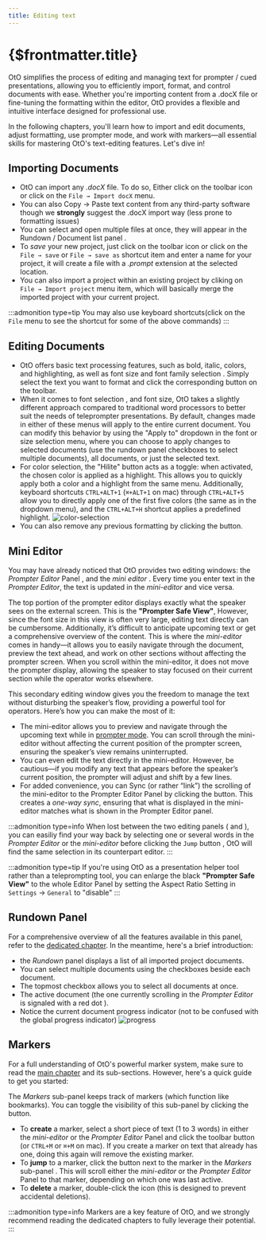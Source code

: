 ```yaml
---
title: Editing text
---
```

# {$frontmatter.title}

OtO simplifies the process of editing and managing text for prompter / cued presentations, allowing you to efficiently import, format, and control documents with ease. Whether you're importing content from a .docX file or fine-tuning the formatting within the editor, OtO provides a flexible and intuitive interface designed for professional use.

In the following chapters, you'll learn how to import and edit documents, adjust formatting, use prompter mode, and work with markers—all essential skills for mastering OtO's text-editing features. Let's dive in!

## Importing Documents

- OtO can import any _.docX_ file. To do so, Either click on the <Icon d="importWord" /> toolbar icon or click on the `File → Import docX` menu.
- You can also Copy → Paste text content from any third-party software though we **strongly** suggest the .docX import way (less prone to formatting issues)
- You can select and open multiple files at once, they will appear in the Rundown&nbsp;/&nbsp;Document list panel <Number n="3"/>.
- To _save_ your new project, just click on the <Icon d="save" /> toolbar icon or click on the `File → save` or `File → save as` shortcut item and enter a name for your project, it will create a file with a _.prompt_ extension at the selected location.
- You can also import a project within an existing project by cliking on `File → Import project` menu item, which will basically merge the imported project with your current project.

:::admonition type=tip
You may also use keyboard shortcuts(click on the `File` menu to see the shortcut for some of the above commands)
:::

## Editing Documents

- OtO offers basic text processing features, such as <Icon d="bold" /> bold, <Icon d="italics" /> italic, <Icon d="fontColor" /> colors, and <Icon d="hilite" /> highlighting, as well as font size <Icon d="fontSize" /> and font family selection <Icon d="fontFamily" />.
Simply select the text you want to format and click the corresponding button on the toolbar.
- When it comes to font selection <Icon d="fontFamily" />, and font size<Icon d="fontSize" />, OtO takes a slightly different approach compared to traditional word processors to better suit the needs of teleprompter presentations. By default, changes made in either of these menus will apply to the entire current document. You can modify this behavior by using the "Apply to" dropdown in the font or size selection menu, where you can choose to apply changes to selected documents (use the rundown <Number n="3b" /> panel checkboxes to select multiple documents), all documents, or just the selected text.
- For color selection, the "Hilite" button acts as a toggle: when activated, the chosen color is applied as a highlight. This allows you to quickly apply both a color and a highlight from the same menu. Additionally, keyboard shortcuts `CTRL+ALT+1` (`⌘+ALT+1` on mac) through `CTRL+ALT+5` allow you to directly apply one of the first five colors (the same as in the dropdown menu), and the `CTRL+ALT+H` shortcut applies a predefined highlight.
  ![color-selection](/color-selection.jpg)
- You can also remove any previous formatting by clicking the <Icon d="clearFormat"/> button.


## Mini Editor <Number n="4" />

You may have already noticed that OtO provides two editing windows:  the _Prompter Editor_ Panel <Number n="2" />, and the _mini editor_ <Number n="4" />. Every time you enter text in the _Prompter Editor_, the text is updated in the _mini-editor_ and vice versa.

The top portion of the prompter editor displays exactly what the speaker sees on the external screen. This is the **"Prompter Safe View"**,
However, since the font size in this view is often very large, editing text directly can be cumbersome. Additionally, it’s difficult to anticipate upcoming text or get a comprehensive overview of the content.
This is where the _mini-editor_<Number n="2" /> comes in handy—it allows you to easily navigate through the document, preview the text ahead, and work on other sections without affecting the prompter screen. When you scroll within the mini-editor, it does not move the prompter display, allowing the speaker to stay focused on their current section while the operator works elsewhere.

This secondary editing window gives you the freedom to manage the text without disturbing the speaker’s flow, providing a powerful tool for operators. Here’s how you can make the most of it:

- The mini-editor allows you to preview and navigate through the upcoming text while in [prompter mode](/docs/oto-basics/prompting). You can scroll through the mini-editor without affecting the current position of the prompter screen, ensuring the speaker’s view remains uninterrupted.
- You can even edit the text directly in the mini-editor. However, be cautious—if you modify any text that appears before the speaker’s current position, the prompter will adjust and shift by a few lines.
- For added convenience, you can Sync (or rather “link”) the scrolling of the mini-editor to the Prompter Editor Panel by clicking the <TextIcon text="Sync" icon="sync" /> button. This creates a *one-way sync*, ensuring that what is displayed in the mini-editor matches what is shown in the Prompter Editor panel.
  
:::admonition type=info
When lost between the two editing panels ( <Number n="2"/> and  <Number n="4"/> ), you can easiliy find your way back by selecting one or several words in the _Prompter Editor_ or the _mini-editor_ before clicking the `Jump` button <Number n="7"/>, OtO will find the same selection in its counterpart editor.
:::

:::admonition type=tip
If you're using OtO as a presentation helper tool rather than a teleprompting tool, you can enlarge the black **"Prompter Safe View"** to the whole Editor Panel by setting the Aspect Ratio Setting in `Settings` → `General` to "disable"
:::

## Rundown Panel <Number n="3"/>
For a comprehensive overview of all the features available in this panel, refer to the [dedicated chapter](/docs/oto-basics/rundown). In the meantime, here's a brief introduction: 
- the _Rundown_ panel displays a list of all imported project documents.
- You can select multiple documents using the checkboxes <Number n="3b" /> beside each document. 
- The topmost checkbox allows you to select all documents at once.
- The active document (the one currently scrolling in the _Prompter Editor_ is signaled with a red dot <Round/>).
- Notice the current document progress indicator (not to be confused with the global progress indicator)
![progress](/search.jpg)

## Markers <Number n="5"/>
For a full understanding of OtO's powerful marker system, make sure to read the [main chapter](/docs/markers/standard-markers) and its sub-sections. However, here's a quick guide to get you started:

The _Markers_ sub-panel <Number n="5"/> keeps track of markers (which function like bookmarks). You can toggle the visibility of this sub-panel by clicking the <Icon d="showMarkers" /> button.
- To **create** a marker, select a short piece of text (1 to 3 words) in either the _mini-editor_ <Number n="4"/> or the _Prompter Editor_ Panel <Number n="2"/> and click the <Icon d="addMarker" /> toolbar button (or `CTRL+M` or `⌘+M` on mac). If you create a marker on text that already has one, doing this again will remove the existing marker.
- To **jump** to a marker, click the <Icon d="gotoDoc" /> button next to the marker in the _Markers_ sub-panel <Number n="5"/>. This will scroll either the _mini-editor_ <Number n="4"/> or the _Prompter Editor_ Panel <Number n="2"/> to that marker, depending on which one was last active.
- To **delete** a marker, double-click the <Icon d="trash" /> icon (this is designed to prevent accidental deletions).

:::admonition type=info
Markers are a key feature of OtO, and we strongly recommend reading the dedicated chapters to fully leverage their potential.
:::

